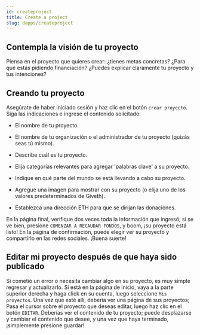 ```yaml
---
id: createproject
title: Create a project
slug: dapps/createproject
---
```


## Contempla la visión de tu proyecto
Piensa en el proyecto que quieres crear: ¿tienes metas concretas? ¿Para qué estás pidiendo financiación? ¿Puedes explicar claramente tu proyecto y tus intenciones?

## Creando tu proyecto
 Asegúrate de haber iniciado sesión y haz clic en el botón `crear proyecto`. Siga las indicaciones e ingrese el contenido solicitado:
  - El nombre de tu proyecto.

  - El nombre de tu organización o el administrador de tu proyecto (quizás seas tú mismo).

  - Describe cuál es tu proyecto.

  - Elija categorías relevantes para agregar 'palabras clave' a su proyecto.

  - Indique en qué parte del mundo se está llevando a cabo su proyecto.

  - Agregue una imagen para mostrar con su proyecto (o elija uno de los valores predeterminados de Giveth).

  - Establezca una dirección ETH para que se dirijan las donaciones.

  En la página final, verifique dos veces toda la información que ingresó; si se ve bien, presione `COMENZAR A RECAUDAR FONDOS`, y boom, ¡su proyecto está listo! En la página de confirmación, puede elegir ver su proyecto y compartirlo en las redes sociales. ¡Buena suerte!

## Editar mi proyecto después de que haya sido publicado
Si cometió un error o necesita cambiar algo en su proyecto, es muy simple regresar y actualizarlo. Si está en la página de inicio, vaya a la parte superior derecha y haga click en su cuenta, luego seleccione `Mis proyectos`. Una vez que esté allí, debería ver una página de sus proyectos; Pasa el cursor sobre el proyecto que deseas editar, luego haz clic en el botón `EDITAR`. Deberías ver el contenido de tu proyecto; puede desplazarse y cambiar el contenido que desee, y una vez que haya terminado, ¡simplemente presione guardar!
